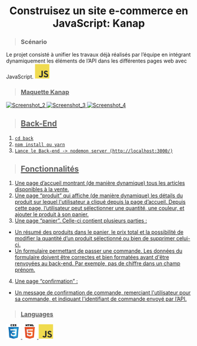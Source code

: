 <h1 align="center">Construisez un site e-commerce en JavaScript: Kanap</h1>

>  ### **Scénario**
Le projet consisté à unifier les travaux déjà réalisés par l’équipe en intégrant dynamiquement les éléments de l’API dans les différentes pages web avec JavaScript. <a href="https://developer.mozilla.org/en-US/docs/Web/JavaScript" target="_blank" rel="noreferrer"> <img src="https://raw.githubusercontent.com/devicons/devicon/master/icons/javascript/javascript-original.svg" alt="javascript" width="40" height="40"/>



>  ### **Maquette Kanap**
![Screenshot_2](https://user-images.githubusercontent.com/101954241/204080403-5c057ed5-a149-43ed-9016-3ef5059d1ce1.png)
![Screenshot_3](https://user-images.githubusercontent.com/101954241/204080459-c0b7d183-ec41-46e6-a137-4907e0151c01.png)
![Screenshot_4](https://user-images.githubusercontent.com/101954241/204080462-882a771d-22b5-4313-9619-fb95e809eafa.png)

> ## **Back-End**

1. ``cd back``
2. ``npm install ou yarn``
3. ``Lance le Back-end -> nodemon server (http://localhost:3000/)``

> ## **Fonctionnalités**

1. Une page d’accueil montrant (de manière dynamique) tous les articles disponibles à la vente.
2. Une page “produit” qui affiche (de manière dynamique) les détails du produit sur lequel l'utilisateur a cliqué depuis la page d’accueil. Depuis cette page, l’utilisateur peut sélectionner une quantité, une couleur, et ajouter le produit à son panier.
2. Une page “panier”. Celle-ci contient plusieurs parties :
- Un résumé des produits dans le panier, le prix total et la possibilité de modifier la quantité d’un produit sélectionné ou bien de supprimer celui-ci.
- Un formulaire permettant de passer une commande. Les données du formulaire doivent être correctes et bien formatées avant d'être renvoyées au back-end. Par exemple, pas de chiffre dans un champ prénom.
4. Une page “confirmation” :
- Un message de confirmation de commande, remerciant l'utilisateur pour sa commande, et indiquant l'identifiant de commande envoyé par l’API.

>  ### **Languages**

<p align="left"> <a href="https://www.w3schools.com/css/" target="_blank" rel="noreferrer"> <img src="https://raw.githubusercontent.com/devicons/devicon/master/icons/css3/css3-original-wordmark.svg" alt="css3" width="40" height="40"/> </a> <a href="https://www.w3.org/html/" target="_blank" rel="noreferrer"> <img src="https://raw.githubusercontent.com/devicons/devicon/master/icons/html5/html5-original-wordmark.svg" alt="html5" width="40" height="40"/> </a>   <a href="https://developer.mozilla.org/en-US/docs/Web/JavaScript" target="_blank" rel="noreferrer"> <img src="https://raw.githubusercontent.com/devicons/devicon/master/icons/javascript/javascript-original.svg" alt="javascript" width="40" height="40"/>
 </p>
